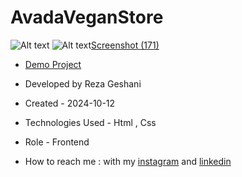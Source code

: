 # AvadaVeganStore
![Alt text](https://github.com/user-attachments/assets/398e3d42-7086-4a77-b9ae-3bc0273f9a0f)
![Alt text](images/example.png)[Screenshot (171)](https://github.com/user-attachments/assets/41fa9326-4d29-4e31-8613-5dec2434dfd4)

- [Demo Project](https://rezageshaniweb.github.io/AvadaVeganStore/)

- Developed by Reza Geshani

- Created - 2024-10-12

- Technologies Used - Html , Css

- Role - Frontend

- How to reach me : with my [instagram](https://www.instagram.com/rezageshani_web) and [linkedin](http://www.linkedin.com/in/reza-geshani-web)
